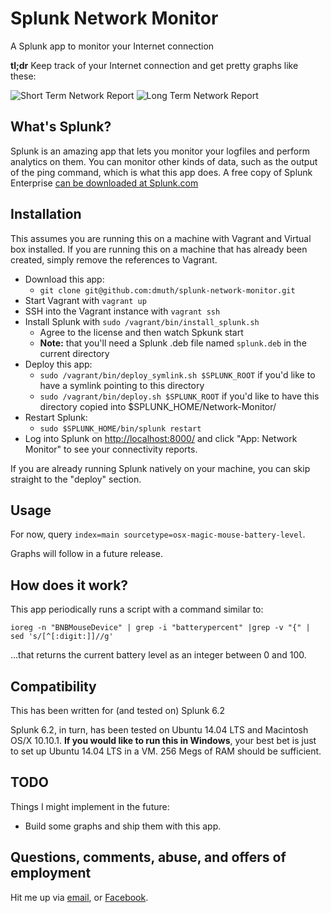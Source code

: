 # Splunk Network Monitor


A Splunk app to monitor your Internet connection


**tl;dr** Keep track of your Internet connection and get pretty graphs like these:

![Short Term Network Report](./img/short-term-network-report.png) ![Long Term Network Report](./img/long-term-network-report.png)


## What's Splunk?

Splunk is an amazing app that lets you monitor your logfiles and perform analytics on them.  You can monitor other kinds of data, such as the output of the ping command, which is what this app does.  A free copy of Splunk Enterprise [can be downloaded at Splunk.com](http://www.splunk.com/)


## Installation

This assumes you are running this on a machine with Vagrant and Virtual box installed.  If you are running this on a machine 
that has already been created, simply remove the references to Vagrant.

- Download this app:
	- `git clone git@github.com:dmuth/splunk-network-monitor.git`
- Start Vagrant with `vagrant up`
- SSH into the Vagrant instance with `vagrant ssh`
- Install Splunk with `sudo /vagrant/bin/install_splunk.sh`
    - Agree to the license and then watch Spkunk start
    - **Note:** that you'll need a Splunk .deb file named `splunk.deb` in the current directory
- Deploy this app:
	- `sudo /vagrant/bin/deploy_symlink.sh $SPLUNK_ROOT` if you'd like to have a symlink pointing to this directory
	- `sudo /vagrant/bin/deploy.sh $SPLUNK_ROOT` if you'd like to have this directory copied into $SPLUNK_HOME/Network-Monitor/
- Restart Splunk:
    - `sudo $SPLUNK_HOME/bin/splunk restart`
- Log into Splunk on [http://localhost:8000/](http://localhost:8000/) and click "App: Network Monitor" to see your connectivity reports.


If you are already running Splunk natively on your machine, you can skip straight to the "deploy" section.


## Usage

For now, query `index=main sourcetype=osx-magic-mouse-battery-level`.

Graphs will follow in a future release.


## How does it work?

This app periodically runs a script with a command similar to:

`ioreg -n "BNBMouseDevice" | grep -i "batterypercent" |grep -v "{" | sed 's/[^[:digit:]]//g'`

...that returns the current battery level as an integer between 0 and 100.


## Compatibility

This has been written for (and tested on) Splunk 6.2

Splunk 6.2, in turn, has been tested on Ubuntu 14.04 LTS and Macintosh OS/X 10.10.1.  **If you would like to run this in Windows**, your best bet is just to set up Ubuntu 14.04 LTS in a VM.  256 Megs of RAM should be sufficient.



## TODO

Things I might implement in the future:
- Build some graphs and ship them with this app.


    
## Questions, comments, abuse, and offers of employment

Hit me up via [email](mailto:dmuth@dmuth.org), or [Facebook](http://www.facebook.com/dmuth).



